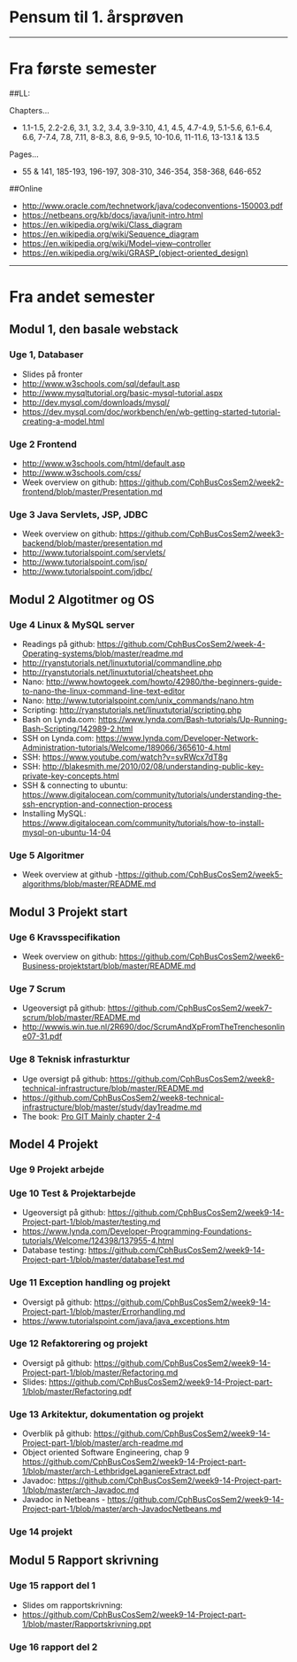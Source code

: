 # Pensum til 1. årsprøven
---
# Fra første semester
##LL:

Chapters…

- 1.1-1.5, 2.2-2.6, 3.1, 3.2, 3.4, 3.9-3.10, 4.1, 4.5, 4.7-4.9, 5.1-5.6, 6.1-6.4, 6.6, 7-7.4, 7.8, 7.11, 8-8.3, 8.6, 9-9.5, 10-10.6, 11-11.6, 13-13.1 & 13.5

Pages…

- 55 & 141, 185-193, 196-197, 308-310, 346-354, 358-368, 646-652

##Online
- http://www.oracle.com/technetwork/java/codeconventions-150003.pdf
- https://netbeans.org/kb/docs/java/junit-intro.html
- https://en.wikipedia.org/wiki/Class_diagram
- https://en.wikipedia.org/wiki/Sequence_diagram
- https://en.wikipedia.org/wiki/Model–view–controller
- https://en.wikipedia.org/wiki/GRASP_(object-oriented_design)

---
# Fra andet semester
## Modul 1, den basale webstack
### Uge 1, Databaser
- Slides på fronter
- http://www.w3schools.com/sql/default.asp
- http://www.mysqltutorial.org/basic-mysql-tutorial.aspx
- http://dev.mysql.com/downloads/mysql/
- https://dev.mysql.com/doc/workbench/en/wb-getting-started-tutorial-creating-a-model.html

### Uge 2 Frontend
- http://www.w3schools.com/html/default.asp
- http://www.w3schools.com/css/
- Week overview on github: https://github.com/CphBusCosSem2/week2-frontend/blob/master/Presentation.md

### Uge 3 Java Servlets, JSP, JDBC
- Week overview on github: https://github.com/CphBusCosSem2/week3-backend/blob/master/presentation.md
- http://www.tutorialspoint.com/servlets/
- http://www.tutorialspoint.com/jsp/
- http://www.tutorialspoint.com/jdbc/

## Modul 2 Algotitmer og OS
### Uge 4 Linux & MySQL server
- Readings på github: https://github.com/CphBusCosSem2/week-4-Operating-systems/blob/master/readme.md
- http://ryanstutorials.net/linuxtutorial/commandline.php
- http://ryanstutorials.net/linuxtutorial/cheatsheet.php
- Nano: http://www.howtogeek.com/howto/42980/the-beginners-guide-to-nano-the-linux-command-line-text-editor
- Nano: http://www.tutorialspoint.com/unix_commands/nano.htm
- Scripting: http://ryanstutorials.net/linuxtutorial/scripting.php
- Bash on Lynda.com: https://www.lynda.com/Bash-tutorials/Up-Running-Bash-Scripting/142989-2.html
- SSH on Lynda.com: https://www.lynda.com/Developer-Network-Administration-tutorials/Welcome/189066/365610-4.html
- SSH: https://www.youtube.com/watch?v=svRWcx7dT8g
- SSH: http://blakesmith.me/2010/02/08/understanding-public-key-private-key-concepts.html
- SSH & connecting to ubuntu: https://www.digitalocean.com/community/tutorials/understanding-the-ssh-encryption-and-connection-process
- Installing MySQL: https://www.digitalocean.com/community/tutorials/how-to-install-mysql-on-ubuntu-14-04

### Uge 5 Algoritmer
- Week overview at github -https://github.com/CphBusCosSem2/week5-algorithms/blob/master/README.md

## Modul 3 Projekt start
### Uge 6 Kravsspecifikation
- Week overview on github: https://github.com/CphBusCosSem2/week6-Business-projektstart/blob/master/README.md

### Uge 7 Scrum
- Ugeoversigt på github: https://github.com/CphBusCosSem2/week7-scrum/blob/master/README.md
- http://wwwis.win.tue.nl/2R690/doc/ScrumAndXpFromTheTrenchesonline07-31.pdf

### Uge 8 Teknisk infrasturktur
- Uge oversigt på github: https://github.com/CphBusCosSem2/week8-technical-infrastructure/blob/master/README.md
- https://github.com/CphBusCosSem2/week8-technical-infrastructure/blob/master/study/day1readme.md
- The book: [Pro GIT Mainly chapter 2-4](https://git-scm.com/book/en/v2)

## Model 4 Projekt
### Uge 9 Projekt arbejde
### Uge 10 Test & Projektarbejde
- Ugeoversigt på github: https://github.com/CphBusCosSem2/week9-14-Project-part-1/blob/master/testing.md
- https://www.lynda.com/Developer-Programming-Foundations-tutorials/Welcome/124398/137955-4.html
- Database testing: https://github.com/CphBusCosSem2/week9-14-Project-part-1/blob/master/databaseTest.md

### Uge 11 Exception handling og projekt
- Oversigt på github: https://github.com/CphBusCosSem2/week9-14-Project-part-1/blob/master/Errorhandling.md
- https://www.tutorialspoint.com/java/java_exceptions.htm

### Uge 12 Refaktorering og projekt
- Oversigt på github: https://github.com/CphBusCosSem2/week9-14-Project-part-1/blob/master/Refactoring.md
- Slides: https://github.com/CphBusCosSem2/week9-14-Project-part-1/blob/master/Refactoring.pdf

### Uge 13 Arkitektur, dokumentation og projekt
- Overblik på github: https://github.com/CphBusCosSem2/week9-14-Project-part-1/blob/master/arch-readme.md
- Object oriented Software Engineering, chap 9 https://github.com/CphBusCosSem2/week9-14-Project-part-1/blob/master/arch-LethbridgeLaganiereExtract.pdf
- Javadoc: https://github.com/CphBusCosSem2/week9-14-Project-part-1/blob/master/arch-Javadoc.md
- Javadoc in Netbeans - https://github.com/CphBusCosSem2/week9-14-Project-part-1/blob/master/arch-JavadocNetbeans.md

### Uge 14 projekt

## Modul 5 Rapport skrivning
### Uge 15 rapport del 1
- Slides om rapportskrivning: 
- https://github.com/CphBusCosSem2/week9-14-Project-part-1/blob/master/Rapportskrivning.ppt

### Uge 16 rapport del 2



